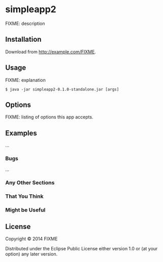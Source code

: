 # simpleapp2

FIXME: description

## Installation

Download from http://example.com/FIXME.

## Usage

FIXME: explanation

    $ java -jar simpleapp2-0.1.0-standalone.jar [args]

## Options

FIXME: listing of options this app accepts.

## Examples

...

### Bugs

...

### Any Other Sections
### That You Think
### Might be Useful

## License

Copyright © 2014 FIXME

Distributed under the Eclipse Public License either version 1.0 or (at
your option) any later version.
